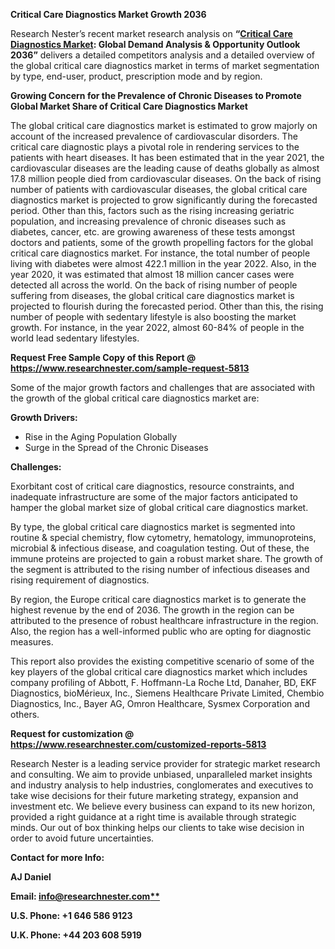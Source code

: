 ﻿**Critical Care Diagnostics Market Growth 2036**

Research Nester’s recent market research analysis on **“[Critical Care Diagnostics Market](https://www.researchnester.com/reports/critical-care-diagnostics-market/5813): Global Demand Analysis & Opportunity Outlook 2036”** delivers a detailed competitors analysis and a detailed overview of the global critical care diagnostics market in terms of market segmentation by type, end-user, product, prescription mode and by region. 

**Growing Concern for the Prevalence of Chronic Diseases to Promote Global Market Share of Critical Care Diagnostics Market**

The global critical care diagnostics market is estimated to grow majorly on account of the increased prevalence of cardiovascular disorders. The critical care diagnostic plays a pivotal role in rendering services to the patients with heart diseases. It has been estimated that in the year 2021, the cardiovascular diseases are the leading cause of deaths globally as almost 17.8 million people died from cardiovascular diseases. On the back of rising number of patients with cardiovascular diseases, the global critical care diagnostics market is projected to grow significantly during the forecasted period. Other than this, factors such as the rising increasing geriatric population, and increasing prevalence of chronic diseases such as diabetes, cancer, etc. are growing awareness of these tests amongst doctors and patients, some of the growth propelling factors for the global critical care diagnostics market. For instance, the total number of people living with diabetes were almost 422.1 million in the year 2022. Also, in the year 2020, it was estimated that almost 18 million cancer cases were detected all across the world. On the back of rising number of people suffering from diseases, the global critical care diagnostics market is projected to flourish during the forecasted period. Other than this, the rising number of people with sedentary lifestyle is also boosting the market growth. For instance, in the year 2022, almost 60-84% of people in the world lead sedentary lifestyles. 

**Request Free Sample Copy of this Report @ <https://www.researchnester.com/sample-request-5813>** 

Some of the major growth factors and challenges that are associated with the growth of the global critical care diagnostics market are:

**Growth Drivers:**

- Rise in the Aging Population Globally 
- Surge in the Spread of the Chronic Diseases 

**Challenges:**

Exorbitant cost of critical care diagnostics, resource constraints, and inadequate infrastructure are some of the major factors anticipated to hamper the global market size of global critical care diagnostics market.

By type, the global critical care diagnostics market is segmented into routine & special chemistry, flow cytometry, hematology, immunoproteins, microbial & infectious disease, and coagulation testing. Out of these, the immune proteins are projected to gain a robust market share. The growth of the segment is attributed to the rising number of infectious diseases and rising requirement of diagnostics. 

By region, the Europe critical care diagnostics market is to generate the highest revenue by the end of 2036. The growth in the region can be attributed to the presence of robust healthcare infrastructure in the region. Also, the region has a well-informed public who are opting for diagnostic measures. 

This report also provides the existing competitive scenario of some of the key players of the global critical care diagnostics market which includes company profiling of Abbott, F. Hoffmann-La Roche Ltd, Danaher, BD, EKF Diagnostics, bioMérieux, Inc., Siemens Healthcare Private Limited, Chembio Diagnostics, Inc., Bayer AG, Omron Healthcare, Sysmex Corporation and others.

**Request for customization @ <https://www.researchnester.com/customized-reports-5813>**       

Research Nester is a leading service provider for strategic market research and consulting. We aim to provide unbiased, unparalleled market insights and industry analysis to help industries, conglomerates and executives to take wise decisions for their future marketing strategy, expansion and investment etc. We believe every business can expand to its new horizon, provided a right guidance at a right time is available through strategic minds. Our out of box thinking helps our clients to take wise decision in order to avoid future uncertainties.

**Contact for more Info:**

**AJ Daniel**

**Email: [info@researchnester.com**](mailto:info@researchnester.com)**

**U.S. Phone: +1 646 586 9123** 

**U.K. Phone: +44 203 608 5919**

